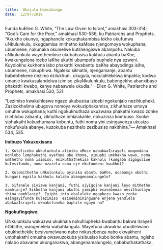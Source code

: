 ```yaml
---
title:  Ukujula Nomcabango
date:  12/07/2019
---
```


Funda kuEllen G. White, “The Law Given to Israel,” amakhasi 303-314; “God’s Care for the Poor,” amakhasi 530-536, ku Patriarchs and Prophets. “Akukho okunye, ngaphandle kokuqhakambisa lokho okufunwa uNkulunkulu, okugqamisa imithetho kaMose njengomoya wokuphana, ubumnene, nokunaka okumelwe kutshengiswe abampofu. Nakuba uNkulunkulu wayethembise ukubabusisa kakhulu abantu baKhe, kwakungelona icebo laKhe ukuthi ubumpofu buphele nya ezweni. Kuyolokhu kukhona labo phakathi kwabantu baKhe abayodinga isihe, ubumnene, nokuphiwa.  Ngaleso sikhathi, njengamanje, abantu babebhekene nezimo ezilukhuni, ukugula, nokulahlekelwa impahla; kodwa umanje kwakusalandelwa izimiso zikaNkulunkulu, babengekho abanxibayo phakathi kwabo, kanye nabaswele ukudla.”—Ellen G. White, Patriarchs and Prophets, amakhasi 530, 531.

“Lezimiso kwakuhloswe ngazo ukubusisa izicebi ngokunjalo nezihlupheki.  Zazizokhalima ubugovu nomoya wokuziphakamisa, zikhuthaze umoya omuhle wokuphana; kuthi ngokukhuthaza ukuzwana phakathi kwazo zonke izinhlobo zabantu, zikhuthaze inhlalakahle, nokuzinza kombuso.  Sonke siphakathi kokuxhumana kobuntu, futhi noma yini esingayenza ukusiza nokufukula abanye, kuzokuba nezithelo zezibusiso nakithina.”— Amakhasi 534, 535.

**Imibuzo Yokuxoxisana**

`1. Kulelicebo uNkulunkulu alinika uMose nabakwaIsrayeli maqondana nohlobo lomphakathi ayefuna ube khona, yimuphi umkhakha wawo, noma umthetho noma isimiso, esikuthathekisa kakhulu (kungaba sigaguliwe kulesifundo, noma ozazela sona-nje ekufundeni kwakho)?`

`2. Kulemithetho uNkulunkulu ayinika abantu baKhe, ucabanga ukuthi kungani egxila kakhulu kulabo abangenamalungelo?`

`3. Sifanele siyizwe kanjani, futhi siyigcine kanjani leyo mithetho namhlanje? Sikhetha kanjani ukuthi yimiphi esasebenza nesithintayo thina namhlanje?  Iyiphi into ebaluleke ngaphezu kwazo zonke esingayifunda kulezimiso  ezinemininingwane enjena yendlela abakwaIsrayeli okwakufuneka baphile ngayo na?`

**Ngokufingqiwe**:

UNkulunkulu wakuzwa ukukhala nokuhlupheka kwabantu bakwa Israyeli eGibithe, wangenelela wabahlangula. Wayefuna ukwakha ubudlelwano obukhethekile besivumelwano nabo nokusebenza nabo ekwakheni umphakathi omusha owawuzokuba yisibusiso kubo bonke abantu, ngisho nalabo abavame ukunganakwa, abangenamalungelo, nababuthakathaka.